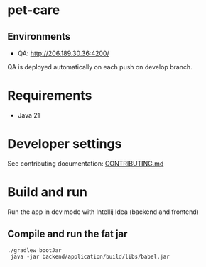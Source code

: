 # pet-care

## Environments

- QA: http://206.189.30.36:4200/

QA is deployed automatically on each push on develop branch.

# Requirements

- Java 21

# Developer settings

See contributing documentation: [CONTRIBUTING.md](CONTRIBUTING.md)   

# Build and run

Run the app in dev mode with Intellij Idea (backend and frontend)

## Compile and run the fat jar

```shell
./gradlew bootJar
 java -jar backend/application/build/libs/babel.jar
```